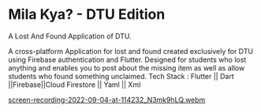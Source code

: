 # Mila Kya? - DTU Edition
A Lost And Found Application of DTU.

A cross-platform Application for lost and found created exclusively for DTU using Firebase
authentication and Flutter. Designed for students who lost anything and enables you to post
about the missing item as well as allow students who found something unclaimed.
Tech Stack : Flutter || Dart ||Firebase||Cloud Firestore || Yaml || Xml

[screen-recording-2022-09-04-at-114232_N3mk9hLQ.webm](https://user-images.githubusercontent.com/70427674/188300441-275be084-3ae3-4a1a-a843-18bd82ea0a7f.webm)
